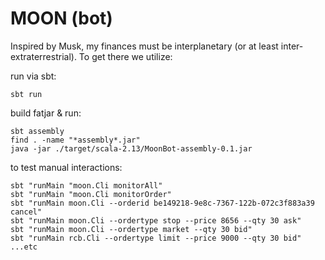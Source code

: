 MOON (bot)
==========

Inspired by Musk, my finances must be interplanetary (or at least inter-extraterrestrial). To get there we utilize:

run via sbt:
```
sbt run
```

build fatjar & run:
```
sbt assembly
find . -name "*assembly*.jar"
java -jar ./target/scala-2.13/MoonBot-assembly-0.1.jar
```

to test manual interactions:
```
sbt "runMain "moon.Cli monitorAll"
sbt "runMain "moon.Cli monitorOrder"
sbt "runMain moon.Cli --orderid be149218-9e8c-7367-122b-072c3f883a39 cancel"
sbt "runMain moon.Cli --ordertype stop --price 8656 --qty 30 ask"
sbt "runMain moon.Cli --ordertype market --qty 30 bid"
sbt "runMain rcb.Cli --ordertype limit --price 9000 --qty 30 bid"
...etc
```
